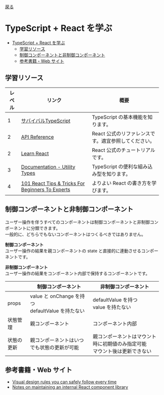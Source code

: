 [戻る](../../../README.md)

# TypeScript + React を学ぶ

- [TypeScript + React を学ぶ](#typescript--react-を学ぶ)
  - [学習リソース](#学習リソース)
  - [制御コンポーネントと非制御コンポーネント](#制御コンポーネントと非制御コンポーネント)
  - [参考書籍・Web サイト](#参考書籍web-サイト)

## 学習リソース

| レベル | リンク                                                                                                                                 | 概要                                                 |
| ------ | -------------------------------------------------------------------------------------------------------------------------------------- | ---------------------------------------------------- |
| 1      | [サバイバルTypeScript](https://typescriptbook.jp/)                                                                                     | TypeScript の基本機能を知ります。                    |
| 2      | [API Reference](https://ja.react.dev/reference/react)                                                                                  | React 公式のリファレンスです。適宜参照してください。 |
| 2      | [Learn React](https://ja.react.dev/learn)                                                                                              | React 公式のチュートリアルです。                     |
| 3      | [Documentation - Utility Types](https://www.typescriptlang.org/docs/handbook/utility-types.html)                                       | TypeScript の便利な組み込み型を知ります。            |
| 4      | [101 React Tips & Tricks For Beginners To Experts](https://dev.to/_ndeyefatoudiop/101-react-tips-tricks-for-beginners-to-experts-4m11) | よりよい React の書き方を学びます。                  |

## 制御コンポーネントと非制御コンポーネント

ユーザー操作を伴うすべてのコンポーネントは制御コンポーネントと非制御コンポーネントに分類できます。  
一般的に、どちらでもないコンポーネントはつくるべきではありません。

**制御コンポーネント**  
ユーザー操作の結果を親コンポーネントの state と直接的に連動させるコンポーネントです。

**非制御コンポーネント**  
ユーザー操作の結果をコンポーネント内部で保持するコンポーネントです。

|            | 制御コンポーネント                                   | 非制御コンポーネント                                                          |
| ---------- | ---------------------------------------------------- | ----------------------------------------------------------------------------- |
| props      | value と onChange を持つ<br/>defaultValue を持たない | defaultValue を持つ<br/>value を持たない                                      |
| 状態管理   | 親コンポーネント                                     | コンポーネント内部                                                            |
| 状態の更新 | 親コンポーネントはいつでも状態の更新が可能           | 親コンポーネントはマウント時に初期値のみ指定可能<br/>マウント後は更新できない |

## 参考書籍・Web サイト

- [Visual design rules you can safely follow every time](https://anthonyhobday.com/sideprojects/saferules/)
- [Notes on maintaining an internal React component library](https://gabe.pizza/notes-on-component-libraries/)

